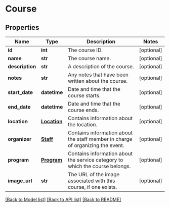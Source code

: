 # Course

## Properties
Name | Type | Description | Notes
------------ | ------------- | ------------- | -------------
**id** | **int** | The course ID. | [optional] 
**name** | **str** | The course name. | [optional] 
**description** | **str** | A description of the course. | [optional] 
**notes** | **str** | Any notes that have been written about the course. | [optional] 
**start_date** | **datetime** | Date and time that the course starts. | [optional] 
**end_date** | **datetime** | Date and time that the course ends. | [optional] 
**location** | [**Location**](Location.md) | Contains information about the location. | [optional] 
**organizer** | [**Staff**](Staff.md) | Contains information about the staff member in charge of organizing the event. | [optional] 
**program** | [**Program**](Program.md) | Contains information about the service category to which the course belongs. | [optional] 
**image_url** | **str** | The URL of the image associated with this course, if one exists. | [optional] 

[[Back to Model list]](../README.md#documentation-for-models) [[Back to API list]](../README.md#documentation-for-api-endpoints) [[Back to README]](../README.md)


